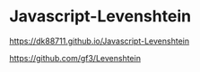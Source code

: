 # Javascript-Levenshtein
https://dk88711.github.io/Javascript-Levenshtein

https://github.com/gf3/Levenshtein
